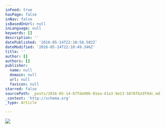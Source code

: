 ```yaml
---
inFeed: true
hasPage: false
inNav: false
isBasedOnUrl: null
inLanguage: null
keywords: []
description: ''
datePublished: '2016-05-14T22:10:58.582Z'
dateModified: '2016-05-14T22:10:49.346Z'
title: ''
author: []
authors: []
publisher:
  name: null
  domain: null
  url: null
  favicon: null
starred: false
sourcePath: _posts/2016-05-14-87fde00b-01ea-41a3-9e13-5878fb2df9dc.md
_context: 'http://schema.org'
_type: Article

---
```

![](https://the-grid-user-content.s3-us-west-2.amazonaws.com/0be51a09-2ef7-4e4d-b83e-cad5dcf6172d.jpg)
